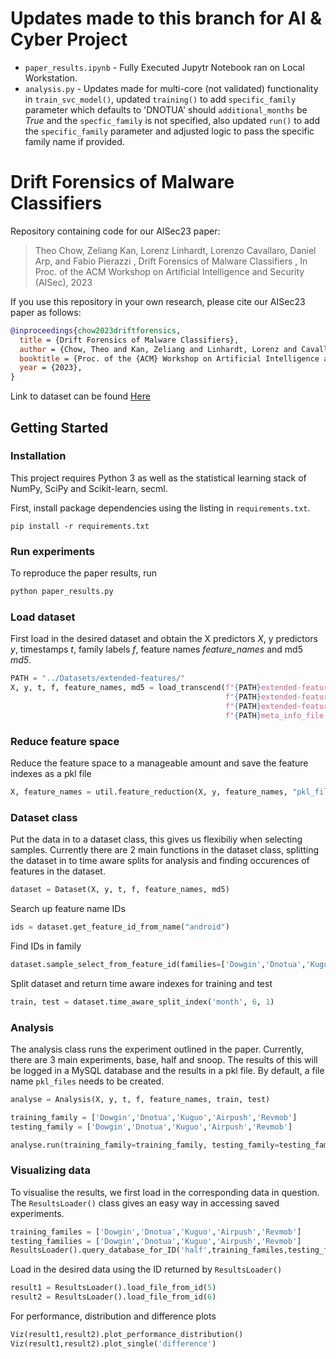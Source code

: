 # Updates made to this branch for AI & Cyber Project

* `paper_results.ipynb` - Fully Executed Jupytr Notebook ran on Local Workstation.
* `analysis.py`         - Updates made for multi-core (not validated) functionality in `train_svc_model()`, updated `training()` to add `specific_family` parameter which defaults to 'DNOTUA' should `additional_months` be *True* and the `specfic_family` is not specified, also updated `run()` to add the `specific_family` parameter and adjusted logic to pass the specific family name if provided.

# Drift Forensics of Malware Classifiers

Repository containing code for our AISec23 paper:
> Theo Chow, Zeliang Kan, Lorenz Linhardt, Lorenzo Cavallaro, Daniel Arp, and Fabio Pierazzi , Drift Forensics of Malware Classifiers , In Proc. of the ACM Workshop on Artificial Intelligence and Security (AISec), 2023


If you use this repository in your own research, please cite our AISec23 paper as follows:

```bibtex
@inproceedings{chow2023driftforensics,
  title = {Drift Forensics of Malware Classifiers},
  author = {Chow, Theo and Kan, Zeliang and Linhardt, Lorenz and Cavallaro, Lorenzo and Arp, Daniel and Pierazzi, Fabio},
  booktitle = {Proc. of the {ACM} Workshop on Artificial Intelligence and Security ({AISec})},
  year = {2023},
}
```

Link to dataset can be found [Here](https://emckclac-my.sharepoint.com/:u:/g/personal/k21129040_kcl_ac_uk/ERcKWdTr_bxFmR5fIE2xgqYBn_LrTom8IfmnwgWyOGVA-w?e=nIAMn9)

## Getting Started

### Installation
This project requires Python 3 as well as the statistical learning stack of NumPy, SciPy and Scikit-learn, secml.

First, install package dependencies using the listing in `requirements.txt`. 

```
pip install -r requirements.txt
```

### Run experiments

To reproduce the paper results, run

```bash
python paper_results.py
```

### Load dataset
First load in the desired dataset and obtain the X predictors *X*, y predictors *y*, timestamps *t*, family labels *f*, feature names *feature_names* and md5 *md5*. 
```python
PATH = "../Datasets/extended-features/"
X, y, t, f, feature_names, md5 = load_transcend(f"{PATH}extended-features-X-updated.json",
                                                f"{PATH}extended-features-y-updated.json",
                                                f"{PATH}extended-features-meta-updated.json",
                                                f"{PATH}meta_info_file.tsv")
```

### Reduce feature space
Reduce the feature space to a manageable amount and save the feature indexes as a pkl file
```python
X, feature_names = util.feature_reduction(X, y, feature_names, "pkl_files/feature_index_1000.pkl", feature_size=1000)
```


### Dataset class
Put the data in to a dataset class, this gives us flexibiliy when selecting samples. Currently there are 2 main functions in the dataset class, splitting the dataset in to time aware splits for analysis and finding occurences of features in the dataset. 
```python
dataset = Dataset(X, y, t, f, feature_names, md5)
```

Search up feature name IDs
```python
ids = dataset.get_feature_id_from_name("android")
```

Find IDs in family
```python
dataset.sample_select_from_feature_id(families=['Dowgin','Dnotua','Kuguo','Airpush','Revmob'],ids=ids,contains=True, year=2015, month=1)
```

Split dataset and return time aware indexes for training and test
```python
train, test = dataset.time_aware_split_index('month', 6, 1)
```

### Analysis
The analysis class runs the experiment outlined in the paper. Currently, there are 3 main experiments, base, half and snoop. The results of this will be logged in a MySQL database and the results in a pkl file. By default, a file name ```pkl_files``` needs to be created.
```python
analyse = Analysis(X, y, t, f, feature_names, train, test)

training_family = ['Dowgin','Dnotua','Kuguo','Airpush','Revmob']
testing_family = ['Dowgin','Dnotua','Kuguo','Airpush','Revmob']

analyse.run(training_family=training_family, testing_family=testing_family,experiment='snoop', dataset='Transcend')
```

### Visualizing data
To visualise the results, we first load in the corresponding data in question. The ```ResultsLoader()``` class gives an easy way in accessing saved experiments.

```python
training_familes = ['Dowgin','Dnotua','Kuguo','Airpush','Revmob']
testing_families = ['Dowgin','Dnotua','Kuguo','Airpush','Revmob']
ResultsLoader().query_database_for_ID('half',training_familes,testing_families,'Transcend')
```

Load in the desired data using the ID returned by ```ResultsLoader()```
```python
result1 = ResultsLoader().load_file_from_id(5)
result2 = ResultsLoader().load_file_from_id(6)
```

For performance, distribution and difference plots
```python
Viz(result1,result2).plot_performance_distribution()
Viz(result1,result2).plot_single('difference')
```

